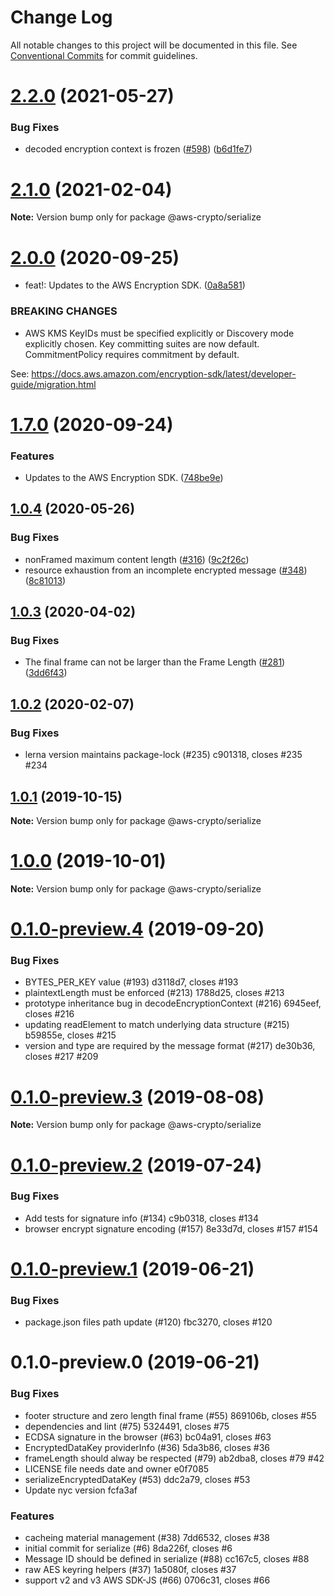 # Change Log

All notable changes to this project will be documented in this file.
See [Conventional Commits](https://conventionalcommits.org) for commit guidelines.

# [2.2.0](https://github.com/aws/private-aws-encryption-sdk-javascript-staging/compare/@aws-crypto/serialize@2.1.0...@aws-crypto/serialize@2.2.0) (2021-05-27)


### Bug Fixes

* decoded encryption context is frozen ([#598](https://github.com/aws/private-aws-encryption-sdk-javascript-staging/issues/598)) ([b6d1fe7](https://github.com/aws/private-aws-encryption-sdk-javascript-staging/commit/b6d1fe759668073ae5c59f190ddae6befec4f77f))





# [2.1.0](https://github.com/aws/aws-encryption-sdk-javascript/compare/@aws-crypto/serialize@2.0.0...@aws-crypto/serialize@2.1.0) (2021-02-04)

**Note:** Version bump only for package @aws-crypto/serialize





# [2.0.0](https://github.com/aws/private-aws-encryption-sdk-javascript-staging/compare/@aws-crypto/serialize@1.7.0...@aws-crypto/serialize@2.0.0) (2020-09-25)


* feat!: Updates to the AWS Encryption SDK. ([0a8a581](https://github.com/aws/private-aws-encryption-sdk-javascript-staging/commit/0a8a581ab7c058735310016b819caaec6868c0a7))


### BREAKING CHANGES

* AWS KMS KeyIDs must be specified explicitly or Discovery mode explicitly chosen.
Key committing suites are now default. CommitmentPolicy requires commitment by default.

See: https://docs.aws.amazon.com/encryption-sdk/latest/developer-guide/migration.html





# [1.7.0](https://github.com/aws/private-aws-encryption-sdk-javascript-staging/compare/@aws-crypto/serialize@1.0.4...@aws-crypto/serialize@1.7.0) (2020-09-24)


### Features

* Updates to the AWS Encryption SDK. ([748be9e](https://github.com/aws/private-aws-encryption-sdk-javascript-staging/commit/748be9e1799d999a350e9cafbf902d43aeab0aa5))





## [1.0.4](https://github.com/aws/aws-encryption-sdk-javascript/compare/@aws-crypto/serialize@1.0.3...@aws-crypto/serialize@1.0.4) (2020-05-26)


### Bug Fixes

* nonFramed maximum content length ([#316](https://github.com/aws/aws-encryption-sdk-javascript/issues/316)) ([9c2f26c](https://github.com/aws/aws-encryption-sdk-javascript/commit/9c2f26c3d5203b8372f127423121f6e194550c23))
* resource exhaustion from an incomplete encrypted message ([#348](https://github.com/aws/aws-encryption-sdk-javascript/issues/348)) ([8c81013](https://github.com/aws/aws-encryption-sdk-javascript/commit/8c810131986b782c0702da4988b3999279daf2a3))





## [1.0.3](https://github.com/aws/aws-encryption-sdk-javascript/compare/@aws-crypto/serialize@1.0.2...@aws-crypto/serialize@1.0.3) (2020-04-02)


### Bug Fixes

* The final frame can not be larger than the Frame Length ([#281](https://github.com/aws/aws-encryption-sdk-javascript/issues/281)) ([3dd6f43](https://github.com/aws/aws-encryption-sdk-javascript/commit/3dd6f438c6cf2b456a8a92d5d9821503d016bc90))





## [1.0.2](/compare/@aws-crypto/serialize@1.0.1...@aws-crypto/serialize@1.0.2) (2020-02-07)


### Bug Fixes

* lerna version maintains package-lock (#235) c901318, closes #235 #234





## [1.0.1](/compare/@aws-crypto/serialize@1.0.0...@aws-crypto/serialize@1.0.1) (2019-10-15)

**Note:** Version bump only for package @aws-crypto/serialize





# [1.0.0](/compare/@aws-crypto/serialize@0.1.0-preview.4...@aws-crypto/serialize@1.0.0) (2019-10-01)

**Note:** Version bump only for package @aws-crypto/serialize





# [0.1.0-preview.4](/compare/@aws-crypto/serialize@0.1.0-preview.3...@aws-crypto/serialize@0.1.0-preview.4) (2019-09-20)


### Bug Fixes

* BYTES_PER_KEY value (#193) d3118d7, closes #193
* plaintextLength must be enforced (#213) 1788d25, closes #213
* prototype inheritance bug in decodeEncryptionContext (#216) 6945eef, closes #216
* updating readElement to match underlying data structure (#215) b59855e, closes #215
* version and type are required by the message format (#217) de30b36, closes #217 #209





# [0.1.0-preview.3](/compare/@aws-crypto/serialize@0.1.0-preview.2...@aws-crypto/serialize@0.1.0-preview.3) (2019-08-08)

**Note:** Version bump only for package @aws-crypto/serialize





# [0.1.0-preview.2](/compare/@aws-crypto/serialize@0.1.0-preview.1...@aws-crypto/serialize@0.1.0-preview.2) (2019-07-24)


### Bug Fixes

* Add tests for signature info (#134) c9b0318, closes #134
* browser encrypt signature encoding (#157) 8e33d7d, closes #157 #154





# [0.1.0-preview.1](/compare/@aws-crypto/serialize@0.1.0-preview.0...@aws-crypto/serialize@0.1.0-preview.1) (2019-06-21)


### Bug Fixes

* package.json files path update (#120) fbc3270, closes #120





# 0.1.0-preview.0 (2019-06-21)


### Bug Fixes

*  footer structure and zero length final frame (#55) 869106b, closes #55
* dependencies and lint (#75) 5324491, closes #75
* ECDSA signature in the browser (#63) bc04a91, closes #63
* EncryptedDataKey providerInfo (#36) 5da3b86, closes #36
* frameLength should alway be respected (#79) ab2dba8, closes #79 #42
* LICENSE file needs date and owner e0f7085
* serializeEncryptedDataKey (#53) ddc2a79, closes #53
* Update nyc version fcfa3af


### Features

* cacheing material management (#38) 7dd6532, closes #38
* initial commit for serialize (#6) 8da226f, closes #6
* Message ID should be defined in serialize (#88) cc167c5, closes #88
* raw AES keyring helpers (#37) 1a5080f, closes #37
* support v2 and v3 AWS SDK-JS (#66) 0706c31, closes #66
